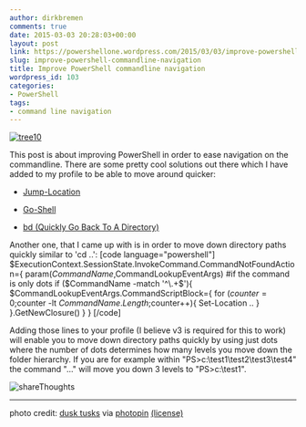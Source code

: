```yaml
---
author: dirkbremen
comments: true
date: 2015-03-03 20:28:03+00:00
layout: post
link: https://powershellone.wordpress.com/2015/03/03/improve-powershell-commandline-navigation/
slug: improve-powershell-commandline-navigation
title: Improve PowerShell commandline navigation
wordpress_id: 103
categories:
- PowerShell
tags:
- command line navigation
---
```


[![tree10](https://powershellone.files.wordpress.com/2015/03/3120502536_3ea77acd08_m.jpg)](https://powershellone.files.wordpress.com/2015/03/3120502536_3ea77acd08_m.jpg)

This post is about improving PowerShell in order to ease navigation on the commandline. There are some pretty cool solutions out there which I have added to my profile to be able to move around quicker:



	
  * [Jump-Location](https://github.com/tkellogg/Jump-Location)

	
  * [Go-Shell](https://github.com/cameronharp/Go-Shell)

	
  * [bd (Quickly Go Back To A Directory)](http://www.dougfinke.com/blog/index.php/2013/09/02/powershell-quickly-go-back-to-a-directory/)



Another one, that I came up with is in order to move down directory paths quickly similar to 'cd ..':
[code language="powershell"]
$ExecutionContext.SessionState.InvokeCommand.CommandNotFoundAction={
      param($CommandName,$CommandLookupEventArgs)
      #if the command is only dots
      if ($CommandName -match '^\.+$'){
            $CommandLookupEventArgs.CommandScriptBlock={
                  for ($counter=0;$counter -lt $CommandName.Length;$counter++){
                        Set-Location ..
                  }
            }.GetNewClosure()
      }
}
[/code]

Adding those lines to your profile (I believe v3 is required for this to work) will enable you to move down directory paths quickly by using just dots where the number of dots determines how many levels you move down the folder hierarchy. If you are for example within "PS>c:\test1\test2\test3\test4" the command "..." will move you down 3 levels to "PS>c:\test1". 

![shareThoughts](https://powershellone.files.wordpress.com/2015/10/sharethoughts.jpg)


* * *


photo credit: [dusk tusks](http://www.flickr.com/photos/28801512@N00/3120502536) via [photopin](http://photopin.com) [(license)](https://creativecommons.org/licenses/by-nc/2.0/)

